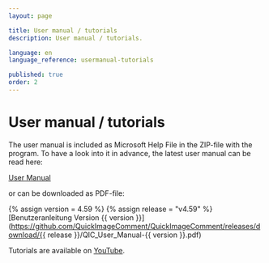 ```yaml
---
layout: page

title: User manual / tutorials
description: User manual / tutorials.

language: en
language_reference: usermanual-tutorials

published: true
order: 2
---
```


# User manual / tutorials

The user manual is included as Microsoft Help File in the ZIP-file with the program. To have a look into it in advance, the latest user manual can be read here:

[User Manual](Usermanual.html)

or can be downloaded as PDF-file:

{% assign version = 4.59 %}
{% assign release =  "v4.59" %}
[Benutzeranleitung Version {{ version }}](https://github.com/QuickImageComment/QuickImageComment/releases/download/{{ release }}/QIC_User_Manual-{{ version }}.pdf)

Tutorials are available on [YouTube](https://www.youtube.com/channel/UCrTOh1TBYB2e_4rANDnN6BA).
